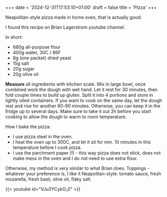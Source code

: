 +++
date = '2024-12-31T17:53:10+01:00'
draft = false
title = 'Pizza'
+++

Neapolitan-style pizza made in home oven, that is actually good.

I found this recipe on Brian Lagerstrom youtube channel.

In short:
- 680g all-purpose flour
- 400g water, 30C / 86F
- 8g (one packet) dried yeast
- 15g salt
- 20g sugar
- 20g olive oil

**Measure** all ingredients with kitchen scale.
Mix in large bowl, once combined work the dough with wet hand.
Let it rest for 30 minutes, then fold couple times to build up gluten.
Split it into 4 portions and store in lightly oiled containers.
If you want to cook on the same day, let the dough rest and rise for another 60-90 minutes.
Otherwise, you can keep it in the fridge up to several days. Make sure to take it out 2h before you start cooking to allow the dough to warm to room temperature.

How I bake the pizza:
- I use pizza steel in the oven.
- I heat the oven up to 300C, and let it sit for min. 10 minutes in this temperature before I cook pizza.
- I use the parchment paper (!) - this way pizza does not stick, does not make mess in the oven and I do not need to use extra flour.

Otherwise, my method is very similar to what Brian does.
Toppings - whatever your preference is, I like it Neapolitan-style: tomato sauce, fresh mozarella, fresh basil, olive oil, flaky salt.


{{< youtube id="VJu3YCykO_0" >}}